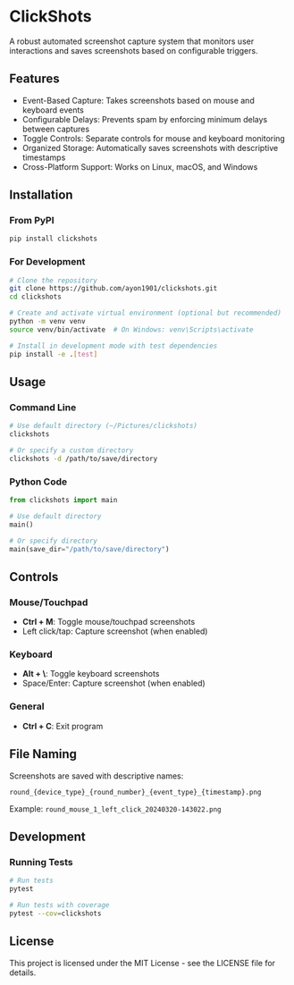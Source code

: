 # ClickShots

A robust automated screenshot capture system that monitors user interactions and saves screenshots based on configurable triggers.

## Features

- Event-Based Capture: Takes screenshots based on mouse and keyboard events
- Configurable Delays: Prevents spam by enforcing minimum delays between captures
- Toggle Controls: Separate controls for mouse and keyboard monitoring
- Organized Storage: Automatically saves screenshots with descriptive timestamps
- Cross-Platform Support: Works on Linux, macOS, and Windows

## Installation

### From PyPI
```bash
pip install clickshots
```

### For Development
```bash
# Clone the repository
git clone https://github.com/ayon1901/clickshots.git
cd clickshots

# Create and activate virtual environment (optional but recommended)
python -m venv venv
source venv/bin/activate  # On Windows: venv\Scripts\activate

# Install in development mode with test dependencies
pip install -e .[test]
```

## Usage

### Command Line
```bash
# Use default directory (~/Pictures/clickshots)
clickshots

# Or specify a custom directory
clickshots -d /path/to/save/directory
```

### Python Code
```python
from clickshots import main

# Use default directory
main()

# Or specify directory
main(save_dir="/path/to/save/directory")
```

## Controls

### Mouse/Touchpad
- **Ctrl + M**: Toggle mouse/touchpad screenshots
- Left click/tap: Capture screenshot (when enabled)

### Keyboard
- **Alt + \\**: Toggle keyboard screenshots
- Space/Enter: Capture screenshot (when enabled)

### General
- **Ctrl + C**: Exit program

## File Naming

Screenshots are saved with descriptive names:
```
round_{device_type}_{round_number}_{event_type}_{timestamp}.png
```

Example: `round_mouse_1_left_click_20240320-143022.png`

## Development

### Running Tests
```bash
# Run tests
pytest

# Run tests with coverage
pytest --cov=clickshots
```

## License

This project is licensed under the MIT License - see the LICENSE file for details.

